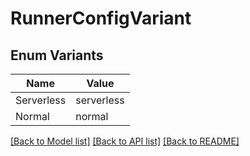 # RunnerConfigVariant

## Enum Variants

| Name | Value |
|---- | -----|
| Serverless | serverless |
| Normal | normal |


[[Back to Model list]](../README.md#documentation-for-models) [[Back to API list]](../README.md#documentation-for-api-endpoints) [[Back to README]](../README.md)


